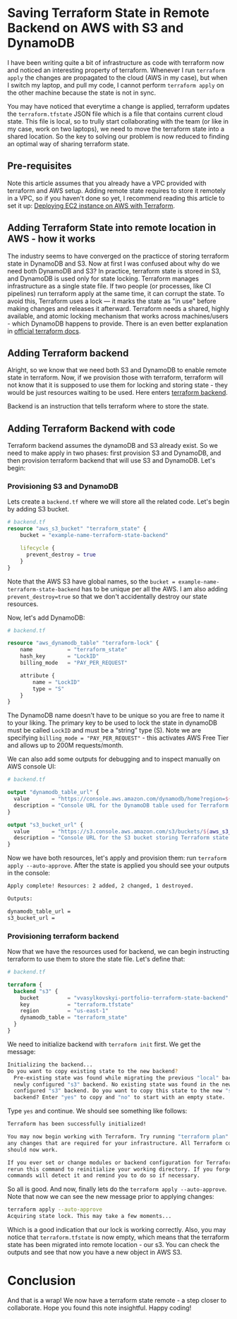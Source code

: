 # Saving Terraform State in Remote Backend on AWS with S3 and DynamoDB

I have been writing quite a bit of infrastructure as code with terraform now and noticed an interesting property of terraform. Whenever I run `terraform apply` the changes are propagated to the cloud (AWS in my case), but when I switch my laptop, and pull my code, I cannot perform `terraform apply` on the other machine because the state is not in sync.

You may have noticed that everytime a change is applied, terraform updates the `terraform.tfstate` JSON file which is a file that contains current cloud state. This file is local, so to trully start collaborating with the team (or like in my case, work on two laptops), we need to move the terraform state into a shared location. So the key to solving our problem is now reduced to finding an optimal way of sharing terraform state.

## Pre-requisites

Note this article assumes that you already have a VPC provided with terraform and AWS setup. Adding remote state requires to store it remotely in a VPC, so if you haven't done so yet, I recommend reading this article to set it up: [Deploying EC2 instance on AWS with Terraform](https://www.vvasylkovskyi.com/posts/provisioning-ec2-on-aws-with-terraform).

## Adding Terraform State into remote location in AWS - how it works

The industry seems to have converged on the practicce of storing terraform state in DynamoDB and S3. Now at first I was confused about why do we need both DynamoDB and S3? In practice, terraform state is stored in S3, and DynamoDB is used only for state locking. Terraform manages infrastructure as a single state file. If two people (or processes, like CI pipelines) run terraform apply at the same time, it can corrupt the state. To avoid this, Terraform uses a lock — it marks the state as "in use" before making changes and releases it afterward. Terraform needs a shared, highly available, and atomic locking mechanism that works across machines/users - which DynamoDB happens to provide. There is an even better explanation in [official terraform docs](https://developer.hashicorp.com/terraform/language/state/backends).

## Adding Terraform backend

Alright, so we know that we need both S3 and DynamoDB to enable remote state in terraform. Now, if we provision those with terraform, terraform will not know that it is supposed to use them for locking and storing state - they would be just resources waiting to be used. Here enters [terraform backend](https://developer.hashicorp.com/terraform/language/backend#available-backends).

Backend is an instruction that tells terraform where to store the state.

## Adding Terraform Backend with code

Terraform backend assumes the dynamoDB and S3 already exist. So we need to make apply in two phases: first provision S3 and DynamoDB, and then provision terraform backend that will use S3 and DynamoDB. Let's begin:

### Provisioning S3 and DynamoDB

Lets create a `backend.tf` where we will store all the related code. Let's begin by adding S3 bucket.

```tf
# backend.tf
resource "aws_s3_bucket" "terraform_state" {
    bucket = "example-name-terraform-state-backend"

    lifecycle {
      prevent_destroy = true
    }
}
```

Note that the AWS S3 have global names, so the `bucket = example-name-terraform-state-backend` has to be unique per all the AWS. I am also adding `prevent_destroy=true` so that we don't accidentally destroy our state resources.

Now, let's add DynamoDB:

```tf
# backend.tf

resource "aws_dynamodb_table" "terraform-lock" {
    name           = "terraform_state"
    hash_key       = "LockID"
    billing_mode   = "PAY_PER_REQUEST"

    attribute {
        name = "LockID"
        type = "S"
    }
}
```

The DynamoDB name doesn't have to be unique so you are free to name it to your liking. The primary key to be used to lock the state in dynamoDB must be called `LockID` and must be a “string” type (S). Note we are specifying `billing_mode = "PAY_PER_REQUEST"` - this activates AWS Free Tier and allows up to 200M requests/month.

We can also add some outputs for debugging and to inspect manually on AWS console UI:

```tf
# backend.tf

output "dynamodb_table_url" {
  value       = "https://console.aws.amazon.com/dynamodb/home?region=${var.aws_region}#tables:selected=${aws_dynamodb_table.terraform-lock.name};tab=overview"
  description = "Console URL for the DynamoDB table used for Terraform state locking."
}

output "s3_bucket_url" {
  value       = "https://s3.console.aws.amazon.com/s3/buckets/${aws_s3_bucket.terraform-state.id}?region=${var.aws_region}&tab=objects"
  description = "Console URL for the S3 bucket storing Terraform state."
}

```

Now we have both resources, let's apply and provision them: run `terraform apply --auto-approve`. After the state is applied you should see your outputs in the console:

```sh
Apply complete! Resources: 2 added, 2 changed, 1 destroyed.

Outputs:

dynamodb_table_url =
s3_bucket_url =
```

### Provisioning terraform backend

Now that we have the resources used for backend, we can begin instructing terraform to use them to store the state file. Let's define that:

```tf
# backend.tf

terraform {
  backend "s3" {
    bucket         = "vvasylkovskyi-portfolio-terraform-state-backend"
    key            = "terraform.tfstate"
    region         = "us-east-1"
    dynamodb_table = "terraform_state"
  }
}
```

We need to initialize backend with `terraform init` first. We get the message:

```sh
Initializing the backend...
Do you want to copy existing state to the new backend?
  Pre-existing state was found while migrating the previous "local" backend to the
  newly configured "s3" backend. No existing state was found in the newly
  configured "s3" backend. Do you want to copy this state to the new "s3"
  backend? Enter "yes" to copy and "no" to start with an empty state.
```

Type `yes` and continue. We should see something like follows:

```sh
Terraform has been successfully initialized!

You may now begin working with Terraform. Try running "terraform plan" to see
any changes that are required for your infrastructure. All Terraform commands
should now work.

If you ever set or change modules or backend configuration for Terraform,
rerun this command to reinitialize your working directory. If you forget, other
commands will detect it and remind you to do so if necessary.
```

So all is good. And now, finally lets do the `terraform apply --auto-approve`. Note that now we can see the new message prior to applying changes:

```sh
terraform apply --auto-approve
Acquiring state lock. This may take a few moments...
```

Which is a good indication that our lock is working correctly. Also, you may notice that `terraform.tfstate` is now empty, which means that the terraform state has been migrated into remote location - our s3. You can check the outputs and see that now you have a new object in AWS S3.

# Conclusion

And that is a wrap! We now have a terraform state remote - a step closer to collaborate. Hope you found this note insightful. Happy coding!
